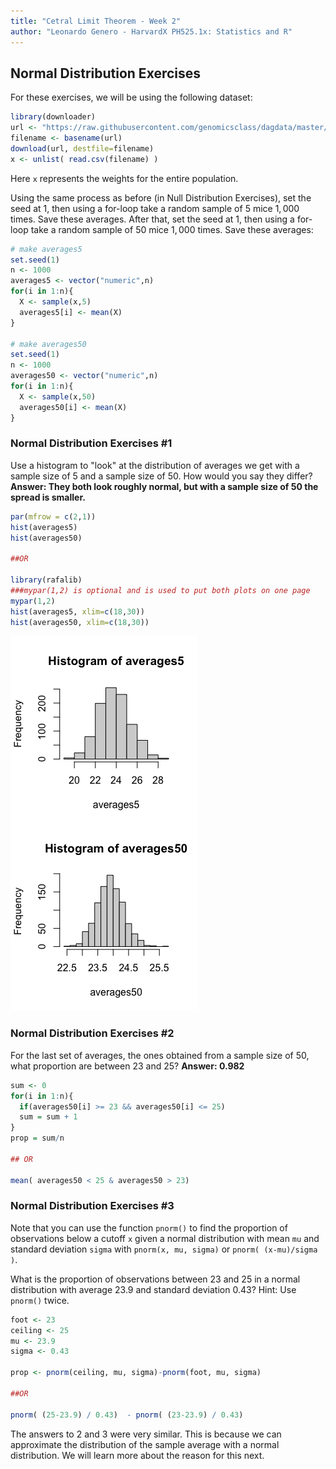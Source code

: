 ```yaml
---
title: "Cetral Limit Theorem - Week 2"
author: "Leonardo Genero - HarvardX PH525.1x: Statistics and R"
---
```


## Normal Distribution Exercises

For these exercises, we will be using the following dataset:

```R
library(downloader) 
url <- "https://raw.githubusercontent.com/genomicsclass/dagdata/master/inst/extdata/femaleControlsPopulation.csv"
filename <- basename(url)
download(url, destfile=filename)
x <- unlist( read.csv(filename) )
```

Here `x` represents the weights for the entire population.

Using the same process as before (in Null Distribution Exercises), set the seed at $1$, then using a for-loop take a random sample of $5$ mice $1,000$ times. Save these averages. After that, set the seed at $1$, then using a for-loop take a random sample of $50$ mice $1,000$ times. Save these averages:

```R
# make averages5
set.seed(1)
n <- 1000
averages5 <- vector("numeric",n)
for(i in 1:n){
  X <- sample(x,5)
  averages5[i] <- mean(X)
}

# make averages50
set.seed(1)
n <- 1000
averages50 <- vector("numeric",n)
for(i in 1:n){
  X <- sample(x,50)
  averages50[i] <- mean(X)
}
```

### Normal Distribution Exercises #1

Use a histogram to "look" at the distribution of averages we get with a sample size of 5 and a sample size of 50. How would you say they differ? **Answer: They both look roughly normal, but with a sample size of 50 the spread is smaller.**

```R
par(mfrow = c(2,1))
hist(averages5)
hist(averages50)

##OR

library(rafalib) 
###mypar(1,2) is optional and is used to put both plots on one page
mypar(1,2)
hist(averages5, xlim=c(18,30))
hist(averages50, xlim=c(18,30))

```

![histogram averages5 vs average50 spreads](../classes/images/hist-avg5-vs-avg50-spread.png)

### Normal Distribution Exercises #2

For the last set of averages, the ones obtained from a sample size of $50$, what proportion are between $23$ and $25$? **Answer: 0.982**

```R
sum <- 0
for(i in 1:n){
  if(averages50[i] >= 23 && averages50[i] <= 25)
  sum = sum + 1
}
prop = sum/n

## OR

mean( averages50 < 25 & averages50 > 23)
```

### Normal Distribution Exercises #3

Note that you can use the function `pnorm()` to find the proportion of observations below a cutoff `x` given a normal distribution with mean `mu` and standard deviation `sigma` with `pnorm(x, mu, sigma)` or `pnorm( (x-mu)/sigma )`.

What is the proportion of observations between $23$ and $25$ in a normal distribution with average $23.9$ and standard deviation $0.43$? Hint: Use `pnorm()` twice.

```R
foot <- 23
ceiling <- 25
mu <- 23.9
sigma <- 0.43

prop <- pnorm(ceiling, mu, sigma)-pnorm(foot, mu, sigma)

##OR

pnorm( (25-23.9) / 0.43)  - pnorm( (23-23.9) / 0.43) 
```

The answers to 2 and 3 were very similar. This is because we can approximate the distribution of the sample average with a normal distribution. We will learn more about the reason for this next.